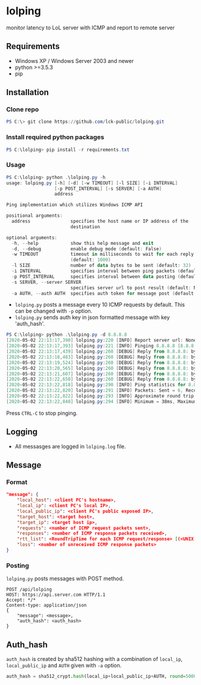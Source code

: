 # lolping
 
 monitor latency to LoL server with ICMP and report to remote server

## Requirements

* Windows XP / Windows Server 2003 and newer 
* python >=3.5.3
* pip

## Installation

### Clone repo

```powershell
PS C:\> git clone https://github.com/lck-public/lolping.git
```

### Install required python packages

```powershell
PS C:\lolping> pip install -r requirements.txt
```

### Usage

```powershell
PS C:\lolping> python .\lolping.py -h
usage: lolping.py [-h] [-d] [-w TIMEOUT] [-l SIZE] [-i INTERVAL]
                  [-p POST_INTERVAL] [-s SERVER] [-a AUTH]
                  address

Ping implementation which utilizes Windows ICMP API

positional arguments:
  address               specifies the host name or IP address of the
                        destination

optional arguments:
  -h, --help            show this help message and exit
  -d, --debug           enable debug mode (default: False)
  -w TIMEOUT            timeout in milliseconds to wait for each reply
                        (default: 1000)
  -l SIZE               number of data bytes to be sent (default: 32)
  -i INTERVAL           specifies interval between ping packets (default: 1)
  -p POST_INTERVAL      specifies interval between data posting (default: 10)
  -s SERVER, --server SERVER
                        specifies server url to post result (default: None)
  -a AUTH, --auth AUTH  specifies auth token for message post (default: None)
```

* `lolping.py` posts a message every 10 ICMP requests by default. This can be changed with `-p` option.
* `lolping.py` sends auth key in json formatted message with key 'auth_hash'.

```powershell
PS C:\lolping> python .\lolping.py -d 8.8.8.8
[2020-05-02 22:13:17,390] lolping.py:220 [INFO] Report server url: None
[2020-05-02 22:13:17,393] lolping.py:221 [INFO] Pinging 8.8.8.8 [8.8.8.8] with 32 bytes of data:
[2020-05-02 22:13:17,439] lolping.py:260 [DEBUG] Reply from 8.8.8.8: bytes=32 time=41ms TTL=53
[2020-05-02 22:13:18,483] lolping.py:260 [DEBUG] Reply from 8.8.8.8: bytes=32 time=41ms TTL=53
[2020-05-02 22:13:19,524] lolping.py:260 [DEBUG] Reply from 8.8.8.8: bytes=32 time=38ms TTL=53
[2020-05-02 22:13:20,565] lolping.py:260 [DEBUG] Reply from 8.8.8.8: bytes=32 time=39ms TTL=53
[2020-05-02 22:13:21,607] lolping.py:260 [DEBUG] Reply from 8.8.8.8: bytes=32 time=40ms TTL=53
[2020-05-02 22:13:22,650] lolping.py:260 [DEBUG] Reply from 8.8.8.8: bytes=32 time=40ms TTL=53
[2020-05-02 22:13:22,818] lolping.py:290 [INFO] Ping statistics for 8.8.8.8:
[2020-05-02 22:13:22,820] lolping.py:291 [INFO] Packets: Sent = 6, Received = 6, Lost = 0 (0.00% loss),
[2020-05-02 22:13:22,822] lolping.py:293 [INFO] Approximate round trip times in milli-seconds:
[2020-05-02 22:13:22,840] lolping.py:294 [INFO] Minimum = 38ms, Maximum = 41ms, Average = 39ms Stdev = 1ms
```
Press `CTRL-C` to stop pinging.

## Logging

* All messasges are logged in `lolping.log` file.

## Message

### Format

```json
"message": {
    "local_host": <client PC's hostname>,
    "local_ip": <client PC's local IP>,
    "local_public_ip": <client PC's public exposed IP>,
    "target_host": <target host>,
    "target_ip": <target host ip>,
    "requests": <number of ICMP request packets sent>,
    "responses": <number of ICMP response packets received>,
    "rtt_list": <RoundTripTime for each ICMP request/response> [(<UNIX timestamp>, <rtt>), ...],
    "loss": <number of unreceived ICMP response packets>
}
```

### Posting

`lolping.py` posts messages with POST method.

```
POST /api/lolping
HOST: https://api.server.com HTTP/1.1
Accept: */*
Content-type: application/json
{
    "message": <message>,
    "auth_hash": <auth_hash>
}
```

## Auth_hash

`auth_hash` is created by sha512 hashing with a combination of `local_ip`, `local_public_ip` and `AUTH` given with `-a` option.

```python
auth_hash = sha512_crypt.hash(local_ip+local_public_ip+AUTH, round=5000)
```